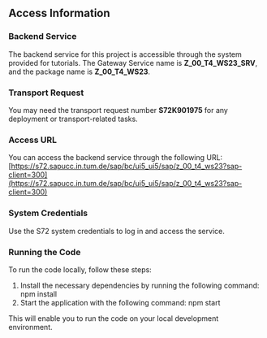 ## Access Information

### Backend Service
The backend service for this project is accessible through the system provided for tutorials. The Gateway Service name is **Z_00_T4_WS23_SRV**, and the package name is **Z_00_T4_WS23**.

### Transport Request
You may need the transport request number **S72K901975** for any deployment or transport-related tasks.

### Access URL
You can access the backend service through the following URL: [https://s72.sapucc.in.tum.de/sap/bc/ui5_ui5/sap/z_00_t4_ws23?sap-client=300](https://s72.sapucc.in.tum.de/sap/bc/ui5_ui5/sap/z_00_t4_ws23?sap-client=300)

### System Credentials
Use the S72 system credentials to log in and access the service.

### Running the Code
To run the code locally, follow these steps:

1. Install the necessary dependencies by running the following command:
npm install
2. Start the application with the following command:
npm start

This will enable you to run the code on your local development environment.
